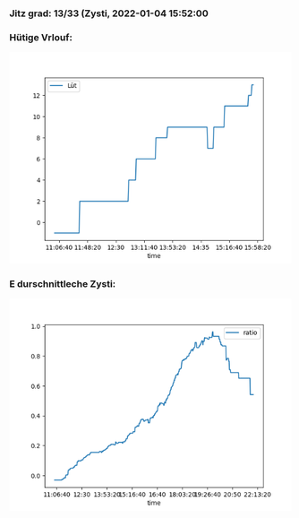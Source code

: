 ### Jitz grad: 13/33 (Zysti, 2022-01-04 15:52:00

### Hütige Vrlouf:
![Graph](Today.png)

### E durschnittleche Zysti:
![Graph](Zysti.png)